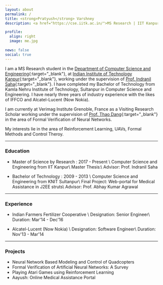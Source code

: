 ```yaml
---
layout: about
permalink: /
title: <strong>Pratyush</strong> Varshney
description: <a href="https://cse.iitk.ac.in/">MS Research | IIT Kanpur</a> 

profile:
  align: right
  image: me.jpg
  
news: false
social: true
---
```


I am a MS Research student in the [Department of Computer Science and Engineering](https://www.cse.iitk.ac.in/){:target="\_blank"}, at [Indian Institute of Technology Kanpur](http://www.iitk.ac.in/){:target="\_blank"}, working under the supervision of [Prof. Indranil Saha](https://www.cse.iitk.ac.in/users/isaha/){:target="\_blank"}. I have completed my Bachelor of Technology from Kamla Nehru Institute of Technology, Sultanpur in Computer Science and Engineering. I have nearly three years of industry experience with the likes of IFFCO and Alcatel-Lucent (Now Nokia).

I am currently at Verimag Institute Grenoble, France as a Visiting Research Scholar working under the supervision of [Prof. Thao Dang](http://www-verimag.imag.fr/PEOPLE/Thao.Dang/){:target="\_blank"} in the area of Formal Verification of Neural Networks.

My interests lie in the area of Reinforcement Learning, UAVs, Formal Methods and Control Theroy.

-----------------

### __Education__

* Master of Science by Research : 2017 - Present \\
  Computer Science and Engineering from IIT Kanpur\\
  Master Thesis:\\
  Advisor: Prof. Indranil Saha

* Bachelor of Technology : 2009 - 2013 \\
  Computer Science and Engineering from KNIT Sultanpur\\
  Final Project: Web-portal for Medical Assistance in J2EE struts\\
  Advisor: Prof. Abhay Kumar Agrawal

-----------------

### __Experience__

* Indian Farmers Fertilizer Cooperative \\
  Designation: Senior Engineer\\
  Duration: Mar'14 - Dec'16 

* Alcatel-Lucent (Now Nokia) \\
  Designation: Software Engineer\\
  Duration: Nov'13 - Mar'14 

--------------

### __Projects__

* Neural Network Based Modeling and Control of Quadcopters 
* Formal Verification of Artificial Neural Networks: A Survey 
* Playing Atari Games using Reinforcement Learning 
* Aayush: Online Medical Assistance Portal

